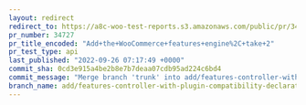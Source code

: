 ```yaml
---
layout: redirect
redirect_to: https://a8c-woo-test-reports.s3.amazonaws.com/public/pr/34727/api/index.html
pr_number: 34727
pr_title_encoded: "Add+the+WooCommerce+features+engine%2C+take+2"
pr_test_type: api
last_published: "2022-09-26 07:17:49 +0000"
commit_sha: 0cd3e915a4be2b8e7b7deaa07cdb95ad224c6bd4
commit_message: "Merge branch 'trunk' into add/features-controller-with-plugin-compati…"
branch_name: add/features-controller-with-plugin-compatibility-declaration-take-2
---
```

